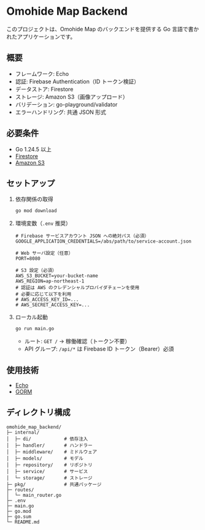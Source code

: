 # Omohide Map Backend

このプロジェクトは、Omohide Map のバックエンドを提供する Go 言語で書かれたアプリケーションです。

## 概要

- フレームワーク: Echo
- 認証: Firebase Authentication（ID トークン検証）
- データストア: Firestore
- ストレージ: Amazon S3（画像アップロード）
- バリデーション: go-playground/validator
- エラーハンドリング: 共通 JSON 形式

## 必要条件

- Go 1.24.5 以上
- [Firestore](https://cloud.google.com/firestore)
- [Amazon S3](https://aws.amazon.com/s3/)

## セットアップ

1. 依存関係の取得

   ```bash
   go mod download
   ```

2. 環境変数（`.env` 推奨）

   ```env
   # Firebase サービスアカウント JSON への絶対パス（必須）
   GOOGLE_APPLICATION_CREDENTIALS=/abs/path/to/service-account.json

   # Web サーバ設定（任意）
   PORT=8080

   # S3 設定（必須）
   AWS_S3_BUCKET=your-bucket-name
   AWS_REGION=ap-northeast-1
   # 認証は AWS のクレデンシャルプロバイダチェーンを使用
   # 必要に応じて以下を利用
   # AWS_ACCESS_KEY_ID=...
   # AWS_SECRET_ACCESS_KEY=...
   ```

3. ローカル起動

   ```bash
   go run main.go
   ```

   - ルート: `GET /` → 稼働確認（トークン不要）
   - API グループ: `/api/*` は Firebase ID トークン（Bearer）必須

## 使用技術

- [Echo](https://echo.labstack.com/)
- [GORM](https://gorm.io/)

## ディレクトリ構成

```text
omohide_map_backend/
├─ internal/
│  ├─ di/            # 依存注入
│  ├─ handler/       # ハンドラー
│  ├─ middleware/    # ミドルウェア
│  ├─ models/        # モデル
│  ├─ repository/    # リポジトリ
│  ├─ service/       # サービス
│  └─ storage/       # ストレージ
├─ pkg/              # 共通パッケージ
├─ routes/
│  └─ main_router.go
├─ .env
├─ main.go
├─ go.mod
├─ go.sum
└─ README.md
```
